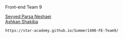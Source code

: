 Front-end Team 9  

[Seyyed Parsa Neshaei](https://github.com/spneshaei)   
[Ashkan Shakiba](https://github.com/AshkanShakiba)   


```
https://star-academy.github.io/Summer1400-FE-Team9/
```